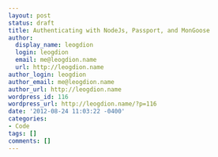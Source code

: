 ```yaml
---
layout: post
status: draft
title: Authenticating with NodeJs, Passport, and MonGoose
author:
  display_name: leogdion
  login: leogdion
  email: me@leogdion.name
  url: http://leogdion.name
author_login: leogdion
author_email: me@leogdion.name
author_url: http://leogdion.name
wordpress_id: 116
wordpress_url: http://leogdion.name/?p=116
date: '2012-08-24 11:03:22 -0400'
categories:
- Code
tags: []
comments: []
---
```


